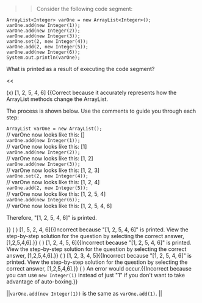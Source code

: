 >>Consider the following code segment:
<pre><code class="java language-java">ArrayList&lt;Integer&gt; varOne = new ArrayList&lt;Integer&gt;();
varOne.add(new Integer(1));
varOne.add(new Integer(2));
varOne.add(new Integer(3));
varOne.set(2, new Integer(4));
varOne.add(2, new Integer(5));
varOne.add(new Integer(6));
System.out.println(varOne);
</code></pre>
<p>What is printed as a result of executing the code segment?</p><<

(x) [1, 2, 5, 4, 6] {{Correct because it accurately represents how the ArrayList methods change the ArrayList.
<p>The process is shown below. Use the comments to guide you through each step:</p><code>ArrayList varOne = new ArrayList();</code><br/> // varOne now looks like this: []<br/><code>varOne.add(new Integer(1));</code><br/> // varOne now looks like this: [1]<br/><code>varOne.add(new Integer(2));</code><br/> // varOne now looks like this: [1, 2]<br/><code>varOne.add(new Integer(3));</code><br/> // varOne now looks like this: [1, 2, 3]<br/><code>varOne.set(2, new Integer(4));</code><br/> // varOne now looks like this: [1, 2, 4]<br/><code>varOne.add(2, new Integer(5));</code><br/> // varOne now looks like this: [1, 2, 5, 4]<br/><code>varOne.add(new Integer(6));</code><br/> // varOne now looks like this: [1, 2, 5, 4, 6]<p>Therefore, "[1, 2, 5, 4, 6]" is printed.</p>}}
( ) [1, 5, 2, 4, 6]{{Incorrect because "[1, 2, 5, 4, 6]" is printed. View the step-by-step solution for the question by selecting the correct answer, [1,2,5,4,6].}}
( ) [1, 2, 4, 5, 6]{{Incorrect because "[1, 2, 5, 4, 6]" is printed. View the step-by-step solution for the question by selecting the correct answer, [1,2,5,4,6].}}
( ) [1, 2, 3, 4, 5]{{Incorrect because "[1, 2, 5, 4, 6]" is printed. View the step-by-step solution for the question by selecting the correct answer, [1,2,5,4,6].}}
( ) An error would occur.{{Incorrect because you can use <code>new Integer(1)</code> instead of just "1" if you don't want to take advantage of auto-boxing.}}

||<code>varOne.add(new Integer(1))</code> is the same as <code>varOne.add(1)</code>. ||
